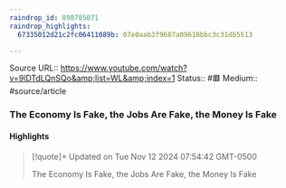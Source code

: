 ```yaml
---
raindrop_id: 898785071
raindrop_highlights:
  67335012d21c2fc06411089b: 07e0aab3f9687a09610bbc3c31db5513

---
```


Source URL:: https://www.youtube.com/watch?v=9lDTdLQnSQo&amp;list=WL&amp;index=1
Status:: #🟥
Medium:: #source/article


### The Economy Is Fake, the Jobs Are Fake, the Money Is Fake


#### Highlights

> [!quote]+ Updated on Tue Nov 12 2024 07:54:42 GMT-0500
>
> The Economy Is Fake, the Jobs Are Fake, the Money Is Fake
